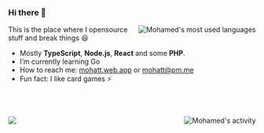 ### Hi there 👋

<picture>
  <source media="(prefers-color-scheme: dark)" srcset="https://mohatt-grs.vercel.app/api/top-langs/?username=mohatt&size_weight=0.5&count_weight=0.5&show_icons=true&langs_count=8&layout=compact&theme=github_dark_dimmed">
  <img alt="Mohamed's most used languages" src="https://mohatt-grs.vercel.app/api/top-langs/?username=mohatt&size_weight=0.5&count_weight=0.5&show_icons=true&langs_count=8&layout=compact&theme=default" align="right" />
</picture>

This is the place where I opensource stuff and break things 😆

- Mostly **TypeScript**, **Node.js**, **React** and some **PHP**.
- I’m currently learning Go
- How to reach me: [mohatt.web.app](https://mohatt.web.app) or mohatt@pm.me
- Fun fact: I like card games ⚡

<br /><br />

<picture>
  <source media="(prefers-color-scheme: dark)" srcset="https://mohatt-grs.vercel.app/api?username=mohatt&show_icons=true&custom_title=Activity&theme=github_dark_dimmed&include_all_commits=true">
  <img alt="Mohamed's activity" src="https://mohatt-grs.vercel.app/api?username=mohatt&show_icons=true&custom_title=Activity&theme=default" align="right" />
</picture>

![](https://hit.yhype.me/github/profile?user_id=348753)

